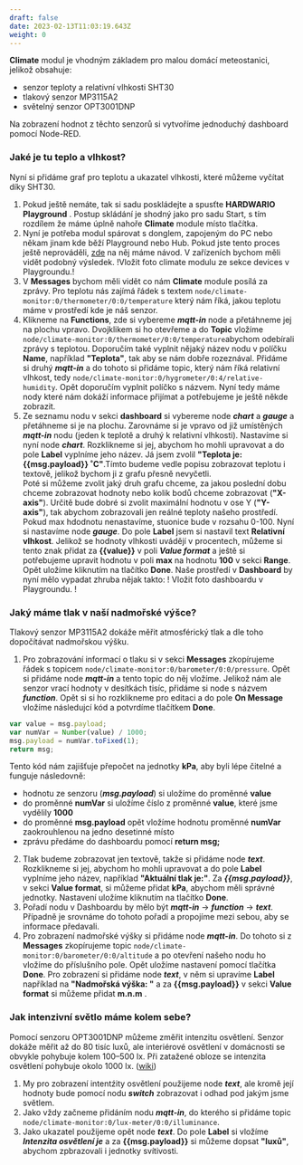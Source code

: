 ```yaml
---
draft: false
date: 2023-02-13T11:03:19.643Z
weight: 0
---
```

**Climate** modul je vhodným základem pro malou domácí meteostanici, jelikož obsahuje:

* senzor teploty a relativní vlhkosti SHT30
* tlakový senzor MP3115A2
* světelný senzor OPT3001DNP

Na zobrazení hodnot z těchto senzorů si vytvoříme jednoduchý dashboard pomocí Node-RED. 

### Jaké je tu teplo a vlhkost?

Nyní si přidáme graf pro teplotu a ukazatel vlhkosti, které můžeme vyčítat díky SHT30.

1. Pokud ještě nemáte, tak si sadu poskládejte a spusťte **HARDWARIO Playground** . Postup skládání je shodný jako pro sadu Start, s tím rozdílem že máme úplně nahoře **Climate** module místo tlačítka. 
2. Nyní je potřeba modul spárovat s donglem, zapojeným do PC nebo někam jinam kde běží Playground nebo Hub. Pokud jste tento proces ještě neprováděli, [zde](https://www.hardwario.com/cs/education/tutorials/jak-sparovat-kit/) na něj máme návod. V zařízeních bychom měli vidět podobný výsledek. 
   !Vložit foto climate modulu ze sekce devices v Playgroundu.! 
3. V **Messages** bychom měli vidět co nám **Climate** module posílá za zprávy. Pro teplotu nás zajímá řádek s textem `node/climate-monitor:0/thermometer/0:0/temperature` který nám říká, jakou teplotu máme v prostředí kde je náš senzor. 
4. Klikneme na **Functions**, zde si vybereme ***mqtt-in*** node a přetáhneme jej na plochu vpravo. Dvojklikem si ho otevřeme a do **Topic** vložíme `node/climate-monitor:0/thermometer/0:0/temperature`abychom odebírali zprávy s teplotou. Doporučím také vyplnit nějaký název nodu v políčku **Name**, například **"Teplota"**, tak aby se nám dobře rozeznával. Přidáme si druhý ***mqtt-in*** a do tohoto si přidáme topic, který nám říká relativní vlhkost, tedy `node/climate-monitor:0/hygrometer/0:4/relative-humidity`. Opět doporučím vyplnit políčko s názvem. Nyní tedy máme nody které nám dokáží informace přijímat a potřebujeme je ještě někde zobrazit.
5. Ze seznamu nodu v sekci **dashboard** si vybereme node ***chart*** a ***gauge*** a přetáhneme si je na plochu. Zarovnáme si je vpravo od již umístěných ***mqtt-in*** nodu (jeden k teplotě a druhý k relativní vlhkosti). 
   Nastavíme si nyní node ***chart***. Rozklikneme si jej, abychom ho mohli upravovat a do pole **Label** vyplníme jeho název. Já jsem zvolil **"Teplota je: {{msg.payload}} ˚C"**.Tímto budeme vedle popisu zobrazovat teplotu i textově, jelikož bychom ji z grafu přesně nevyčetli.\
   Poté si můžeme zvolit jaký druh grafu chceme, za jakou poslední dobu chceme zobrazovat hodnoty nebo kolik bodů chceme zobrazovat (**"X-axis"**). Určitě bude dobré si zvolit maximální hodnotu v ose Y (**"Y-axis"**), tak abychom zobrazovali jen reálné teploty našeho prostředí. Pokud max hdodnotu nenastavíme, stuonice bude v rozsahu 0-100. 
   Nyní si nastavíme node ***gauge***. Do pole **Label** jsem si nastavil text **Relativní vlhkost**. Jelikož se hodnoty vlhkosti uvádějí v procentech, můžeme si tento znak přidat za **{{value}}** v poli ***Value format*** a ještě si potřebujeme upravit hodnotu v poli **max** na hodnotu **100** v sekci **Range**. Opět uložíme kliknutím na tlačítko **Done**. 
   Naše prostředí v **Dashboard** by nyní mělo vypadat zhruba nějak takto: 
   ! Vložit foto dashboardu v Playgroundu. ! 

### Jaký máme tlak v naší nadmořské výšce?

Tlakový senzor MP3115A2 dokáže měřit atmosférický tlak a dle toho dopočítávat nadmořskou výšku. 

1. Pro zobrazování informací o tlaku si v sekci **Messages** zkopírujeme řádek s topicem `node/climate-monitor:0/barometer/0:0/pressure`. Opět si přidáme node ***mqtt-in*** a tento topic do něj vložíme. Jelikož nám ale senzor vrací hodnoty v desítkách tisíc, přidáme si node s názvem ***function***. Opět si si ho rozklikneme pro editaci a do pole **On Message** vložíme následujcí kód a potvrdíme tlačítkem **Done**.

```js
var value = msg.payload;
var numVar = Number(value) / 1000;  
msg.payload = numVar.toFixed(1);
return msg;
```

 Tento kód nám zajišťuje přepočet na jednotky **kPa**, aby byli lépe čitelné a funguje následovně:

 * hodnotu ze senzoru (***msg.payload***) si uložíme do proměnné **value**
 * do proměnné **numVar** si uložíme číslo z proměnné **value**, které jsme vydělily **1000**
 * do proměnné **msg.payload** opět vložíme hodnotu proměnné **numVar** zaokrouhlenou na jedno desetinné místo
 * zprávu předáme do dashboardu pomocí **return msg;**  

2. Tlak budeme zobrazovat jen textově, takže si přidáme node ***text***. Rozklikneme si jej, abychom ho mohli upravovat a do pole **Label** vyplníme jeho název, například **"Aktuální tlak je:"**. Za ***{{msg.payload}}***, v sekci **Value format**, si můžeme přidat **kPa**, abychom měli správné jednotky. Nastavení uložíme kliknutím na tlačítko **Done**.
3. Pořadí nodu v Dashboardu by mělo být ***mqtt-in*** -> ***function*** -> ***text***. Případně je srovnáme do tohoto pořadí a propojíme mezi sebou, aby se informace předavali. 
4. Pro zobrazení nadmořské výšky si přidáme node ***mqtt-in***. Do tohoto si z **Messages** zkopírujeme topic `node/climate-monitor:0/barometer/0:0/altitude` a po otevření našeho nodu ho vložíme do příslušního pole. Opět uložíme nastavení pomocí tlačítka **Done**. Pro zobrazení si přidáme node ***text***, v něm si upravíme **Label** například na **"Nadmořská výška: "** a za **{{msg.payload}}** v sekci **Value format** si můžeme přidat **m.n.m** .      

### Jak intenzivní světlo máme kolem sebe?

Pomocí senzoru OPT3001DNP můžeme změřit intenzitu osvětlení. Senzor dokáže měřit až do 80 tisíc luxů, ale interiérové osvětlení v domácnosti se obvykle pohybuje kolem 100–500 lx. Při zatažené obloze se intenzita osvětlení pohybuje okolo 1000 lx. ([wiki](https://cs.wikipedia.org/wiki/Lux_(jednotka)))

1. My pro zobrazení intentźity osvětlení použijeme node ***text***, ale kromě její hodnoty bude pomocí nodu ***switch*** zobrazovat i odhad pod jakým jsme světlem. 
2. Jako vždy začneme přidáním nodu ***mqtt-in***, do kterého si přidáme topic `node/climate-monitor:0/lux-meter/0:0/illuminance`. 
3. Jako ukazatel použijeme opět node ***text***. Do pole **Label** si vložíme ***Intenzita osvětlení je*** a za **{{msg.payload}}** si můžeme dopsat **"luxů"**, abychom zpbrazovali i jednotky svítivosti.